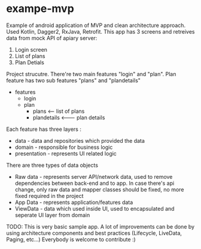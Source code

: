 # exampe-mvp


Example of android application of MVP and clean architecture approach. Used Kotlin, Dagger2, RxJava, Retrofit.
This app has 3 screens and retreives data from mock API of apiary server:

1. Login screen
2. List of plans
3. Plan Detials


Project strucutre.
There're two main features "login" and "plan". Plan feature has two sub features "plans" and "plandetails"

- features
  - login
  - plan
    - plans          <--  list of plans
    - plandetails    <--- plan details

Each feature has three layers :
* data - data and repositories which provided the data
* domain - responsible for business logic
* presentation - represents UI related logic

There are three types of data objects
* Raw data - represents server API/network data, used to remove dependencies between back-end and to app. In case there's api change, only raw data and mapper classes should be fixed, no more fixed required in the project
* App Data - represents application/features data 
* ViewData - data which used inside UI, used to encapsulated and seperate UI layer from domain 


TODO: This is very basic sample app. A lot of improvements can be done by using architecture components and best practices (Lifecycle, LiveData, Paging, etc...) Everybody is welcome to contribute :)
